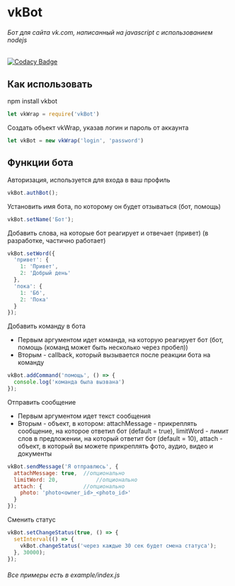 # vkBot
###### Бот для сайта vk.com, написанный на javascript с использованием nodejs

[![Codacy Badge](https://api.codacy.com/project/badge/grade/0fc1cbc42b9b4de39e7317ad4fed21a7)](https://www.codacy.com/app/artur-irinatov/vkBot)

## Как использовать
npm install vkbot
```javascript
let vkWrap = require('vkBot')
```
Создать объект vkWrap, указав логин и пароль от аккаунта
```javascript
let vkBot = new vkWrap('login', 'password')
```

## Функции бота
Авторизация, используется для входа в ваш профиль
```javascript
vkBot.authBot();
```
Установить имя бота, по которому он будет отзываться (бот, помощь)
```javascript
vkBot.setName('Бот');
```
Добавить слова, на которые бот реагирует и отвечает (привет) (в разработке, частично работает)
```javascript
vkBot.setWord({
  'привет': {
    1: 'Привет',
    2: 'Добрый день'
  },
  'пока': {
    1: 'Бб',
    2: 'Пока'
  }
});
```
Добавить команду в бота
  * Первым аргументом идет команда, на которую реагирует бот (бот, помощь (команд может быть несколько через пробел))
  * Вторым - callback, который вызывается после реакции бота на команду
```javascript
vkBot.addCommand('помощь', () => {
  console.log('команда была вызвана')
});
```
Отправить сообщение
  * Первым аргументом идет текст сообщения
  * Вторым - объект, в котором: attachMessage - прикреплять сообщение, на которое ответил бот (default = true), limitWord - лимит слов в предложении, на который ответит бот (default = 10), attach - объект, в который вы можете прикреплять фото, аудио, видео и документы 
```javascript
vkBot.sendMessage('Я отправлюсь', {
  attachMessage: true,	//опционально
  limitWord: 20,			//опционально
  attach: {				//опционально
	photo: 'photo<owner_id>_<photo_id>'
  }
});
```
Сменить статус
```javascript
vkBot.setChangeStatus(true, () => {
  setInterval(() => {
    vkBot.changeStatus('через каждые 30 сек будет смена статуса');
  }, 30000);
});
```

###### Все примеры есть в example/index.js
